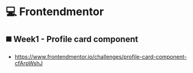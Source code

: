 # 💻 Frontendmentor

## ◼️ Week1 - Profile card component

- https://www.frontendmentor.io/challenges/profile-card-component-cfArpWshJ
